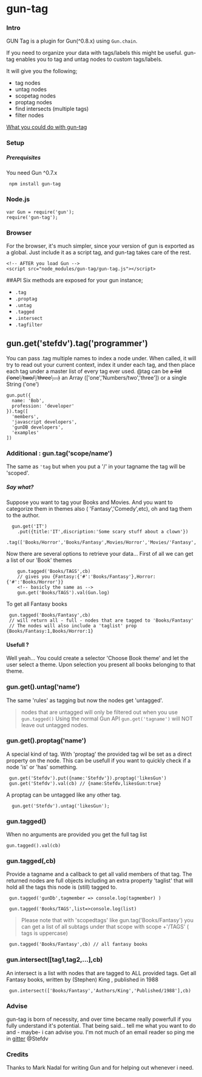 # gun-tag

### Intro

GUN Tag is a plugin for Gun(^0.8.x) using `Gun.chain`.

If you need to organize your data with tags/labels this might be useful. gun-tag enables you to tag and untag nodes to custom tags/labels.

It will give you the following;
* tag nodes
* untag nodes
* scopetag nodes
* proptag nodes
* find intersects (multiple tags)
* filter nodes

[What you could do with gun-tag](./Polymer_Gun_electron-starter-Google-Chrome-7-7-2017-21_28_32.gif)

### Setup

##### Prerequisites
You need Gun ^0.7.x
```
 npm install gun-tag
```

### Node.js
```
var Gun = require('gun');
require('gun-tag');
```

### Browser
For the browser, it's much simpler, since your version of gun is exported as a global. Just include it as a script tag, and gun-tag takes care of the rest.
```
<!-- AFTER you load Gun -->
<script src="node_modules/gun-tag/gun-tag.js"></script>
```

##API
Six methods are exposed for your gun instance;
* `.tag`
* `.proptag`
* `.untag`
* `.tagged`
* `.intersect`
* `.tagfilter`

## gun.get('stefdv').tag('programmer')
You can pass .tag multiple names to index a node under. When called, it will try to read out your current context, index it under each tag, and then place each tag under a master list of every tag ever used.
@tag can be ~~a list ('one','two/','three',...)~~ an Array (['one','Numbers/two','three']) or a single String ('one')

```
gun.put({
  name: 'Bob',
  profession: 'developer'
}).tag([
  'members',
  'javascript developers',
  'gunDB developers',
  'examples'
])
```

### Additional : gun.tag('scope/name')
The same as `'tag` but when you put a '/' in your tagname the tag will be 'scoped'.
##### Say what?
Suppose you want to tag your Books and Movies. And you want to categorize them in themes also ( 'Fantasy','Comedy',etc), oh and tag them to the author.
```
  gun.get('IT')
    .put({title:'IT',discription:'Some scary stuff about a clown'})
    .tag(['Books/Horror','Books/Fantasy',Movies/Horror','Movies/'Fantasy','Authors/King','Fantasy/Book','Horror/Movie']);

```

Now there are several options to retrieve your data...
First of all we can get a list of our 'Book' themes
```
    gun.tagged('Books/TAGS',cb)  
    // gives you {Fantasy:{'#':'Books/Fantasy'},Horror:{'#':'Books/Horror'}}
    <!-- basicly the same as -->
    gun.get('Books/TAGS').val(Gun.log)

```

To get all Fantasy books

```
 gun.tagged('Books/Fantasy',cb)  
 // will return all - full - nodes that are tagged to 'Books/Fantasy'
 // The nodes will also include a 'taglist' prop {Books/Fantasy:1,Books/Horror:1}
```

#### Usefull ?
Well yeah... You could create a selector 'Choose Book theme' and let the user select a theme. Upon selection you present all books belonging to that theme.

### gun.get().untag('name')
The same 'rules' as tagging but now the nodes get 'untagged'.
> nodes that are untagged will only be filtered out when you use `gun.tagged()`
> Using the normal Gun API `gun.get('tagname')`  will NOT leave out untagged
> nodes.  

### gun.get().proptag('name')
A special kind of tag. With 'proptag' the provided tag wil be set as a direct property on the node. This can be usefull if you want to quickly check if a node 'is' or 'has'  something.
```
 gun.get('Stefdv').put({name:'Stefdv'}).proptag('likesGun')
 gun.get('Stefdv').val(cb) // {name:Stefdv,likesGun:true}
```

A proptag can be untagged like any other tag.
```
  gun.get('Stefdv').untag('likesGun');
```

### gun.tagged()
When no arguments are provided you get the full tag list
```
gun.tagged().val(cb)
```

### gun.tagged(,cb)
Provide a tagname and a callback to get all valid members of that tag. The returned nodes are full objects including an extra property 'taglist' that will hold all the tags this node is (still) tagged to.
```
 gun.tagged('gunDb',tagmember => console.log(tagmember) )

 gun.tagged('Books/TAGS',list=>console.log(list)
```

> Please note that with 'scopedtags' like gun.tag('Books/Fantasy') you can get a list of all subtags under that scope with scope +'/TAGS' ( tags is uppercase)

```
 gun.tagged('Books/Fantasy',cb) // all fantasy books
```

### gun.intersect([tag1,tag2,...],cb)
An intersect is a list with nodes that are tagged to ALL provided tags.
Get all Fantasy books, written by (Stephen) King , published in 1988
```
 gun.intersect(['Books/Fantasy','Authors/King','Published/1988'],cb)
```
### Advise
gun-tag is born of necessity, and over time became really powerfull if you fully understand it's potential. That being said... tell me what you want to do and - maybe- i can advise you. I'm not much of an email reader so ping me in [gitter](https://gitter.im/amark/gun) @Stefdv
### Credits
Thanks to Mark Nadal for writing Gun  and for helping out whenever i need.
